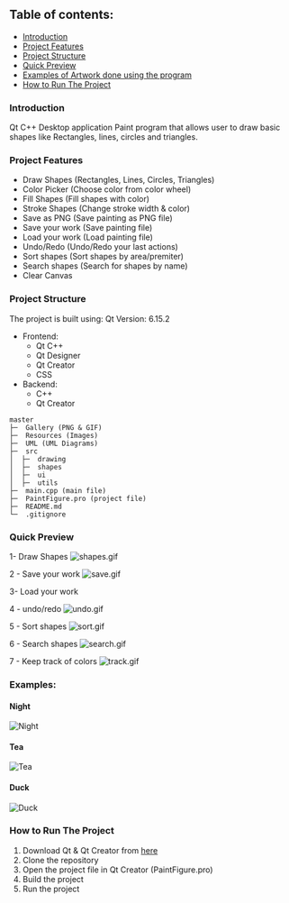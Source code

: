 
## Table of contents:
- [Introduction](#introduction)
- [Project Features](#project-features)
- [Project Structure](#project-structure)
- [Quick Preview](#quick-preview)
- [Examples of Artwork done using the program](#examples)
- [How to Run The Project](#run-the-project)


### Introduction
Qt C++ Desktop application Paint program that allows user to draw basic shapes like Rectangles, lines, circles and triangles.

### Project Features
- Draw Shapes (Rectangles, Lines, Circles, Triangles)
- Color Picker (Choose color from color wheel)
- Fill Shapes (Fill shapes with color)
- Stroke Shapes (Change stroke width & color)
- Save as PNG (Save painting as PNG file)
- Save your work (Save painting file)
- Load your work (Load painting file)
- Undo/Redo (Undo/Redo your last actions)
- Sort shapes (Sort shapes by area/premiter)
- Search shapes (Search for shapes by name)
- Clear Canvas

### Project Structure

The project is built using:
Qt Version: 6.15.2
- Frontend:
  - Qt C++
  - Qt Designer
  - Qt Creator
  - CSS
- Backend:
  - C++
  - Qt Creator


```
master
├─  Gallery (PNG & GIF)
├─  Resources (Images)
├─  UML (UML Diagrams)
├─  src
│  ├─  drawing
│  ├─  shapes
│  ├─  ui
│  ├─  utils
├─  main.cpp (main file)
├─  PaintFigure.pro (project file)
├─  README.md   
└─  .gitignore
```

### Quick Preview
1- Draw Shapes
![shapes.gif](Gallery%2FGIFS%2Fshapes.gif)

2 - Save your work
![save.gif](Gallery%2FGIFS%2Fsave.gif)

3- Load your work


4 - undo/redo
![undo.gif](Gallery%2FGIFS%2Fundo.gif)

5 - Sort shapes
![sort.gif](Gallery%2FGIFS%2Fsort.gif)

6 - Search shapes
![search.gif](Gallery%2FGIFS%2Fsearch.gif)

7 - Keep track of colors
![track.gif](Gallery%2FGIFS%2Ftrack.gif)

### Examples:
 #### Night
 ![Night](Gallery/PNG/Night.png)
 #### Tea
 ![Tea](Gallery/PNG/Tea.png)
 #### Duck
  ![Duck](Gallery/PNG/Duck.png)


### How to Run The Project
1. Download Qt & Qt Creator from [here](https://www.qt.io/download)
1. Clone the repository
2. Open the project file in Qt Creator (PaintFigure.pro)
3. Build the project
4. Run the project

